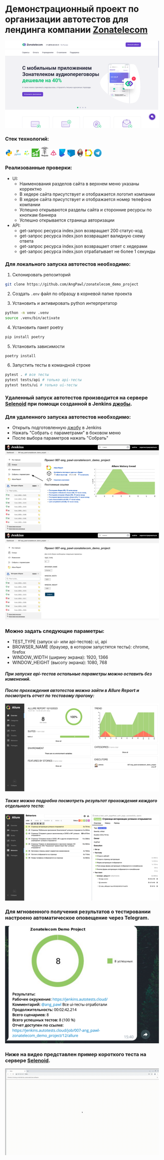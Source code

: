 # Демонстрационный проект по организации автотестов для лендинга компании <a target="_blank" href="https://www.zonatelecom.ru/">Zonatelecom</a>

![This is an image](design/images/company.png)

### Стек технологий:
<code><img width="5%" title="Python" src="design/icons/python.png"></code>
<code><img width="5%" title="Pytest" src="design/icons/pytest.png"></code>
<code><img width="5%" title="Selene" src="design/icons/selene.png"></code>
<code><img width="5%" title="Selenium" src="design/icons/selenium.png"></code>
<code><img width="5%" title="Requests" src="design/icons/requests.png"></code>
<code><img width="5%" title="Pydantic" src="design/icons/pydantic.png"></code>
<code><img width="5%" title="Poetry" src="design/icons/poetry.png"></code>
<code><img width="5%" title="Selenoid" src="design/icons/selenoid.png"></code>
<code><img width="5%" title="Jenkins" src="design/icons/jenkins.png"></code>
<code><img width="5%" title="Allure-report" src="design/icons/allure_report.png"></code>
<code><img width="5%" title="Telegram" src="design/icons/tg.png"></code>

### Реализованные проверки:
- UI:
  - Наименования разделов сайта в верхнем меню указаны корректно
  - В хедере сайта присутствует и отображается логотип компании
  - В хедере сайта присутствует и отображается номер телефона компании
  - Успешно открываются разделы сайта и сторонние ресурсы по кнопкам баннера
  - Успешно открывается страница авторизации
- API:
  - get-запрос ресурса index.json возвращает 200 статус-код
  - get-запрос ресурса index.json возвращает валидную схему ответа
  - get-запрос ресурса index.json возвращает ответ с хедерами
  - get-запрос ресурса index.json отрабатывает не более 1 секунды

### Для локального запуска автотестов необходимо:

1. Склонировать репозиторий

```bash
git clone https://github.com/AngPawl/zonatelecom_demo_project
```

2. Создать `.env` файл по образцу в корневой папке проекта

3. Установить и активировать python интерпретатор

```bash
python -m venv .venv
source .venv/bin/activate
```

4. Установить пакет poetry

```bash
pip install poetry
```

5. Установить зависимости

```bash
poetry install
```

6. Запустить тесты в командной строке

```bash
pytest . # все тесты
pytest tests/api # только api-тесты
pytest tests/ui # только ui-тесты
```

### Удаленный запуск автотестов производится на сервере <a target="_blank" href="https://selenoid.autotests.cloud/#/">Selenoid</a> при помощи созданной в Jenkins <a target="_blank" href="https://jenkins.autotests.cloud/job/007-ang_pawl-zonatelecom_demo_project/">джобы</a>.

### Для удаленного запуска автотестов необходимо:
- Открыть подготовленную <a target="_blank" href="https://jenkins.autotests.cloud/job/007-ang_pawl-zonatelecom_demo_projec">джобу</a> в Jenkins
- Нажать "Собрать с параметрами" в боковом меню
- После выбора параметров нажать "Собрать"

![This is an image](design/images/job-launch1.png)
![This is an image](design/images/job-launch2.png)

### Можно задать следующие параметры:
- TEST_TYPE (запуск ui- или api-тестов): ui, api
- BROWSER_NAME (браузер, в котором запустятся тесты): chrome, firefox
- WINDOW_WIDTH (ширину экрана): 1920, 1366
- WINDOW_HEIGHT (высоту экрана): 1080, 768
#### *При запуске api-тестов остальные параметры можно оставить без изменений.*

#### *После прохождения автотестов можно зайти в Allure Report и посмотреть отчет по тестовому прогону:*

![This is an image](design/images/allure-results1.png)

#### *Также можно подробно посмотреть результат прохождения каждого отдельного теста:*

![This is an image](design/images/allure-results2.png)

### Для мгновенного получения результатов о тестировании настроено автоматическое оповещение через Telegram.
![This is an image](design/images/tg.png)

### Ниже на видео представлен пример короткого теста на сервере <a target="_blank" href="https://selenoid.autotests.cloud/#/">Selenoid</a>.
![Watch the video](design/video/test.gif)

